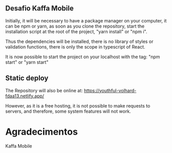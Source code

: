 ## Desafio Kaffa Mobile

Initially, it will be necessary to have a package manager on your computer, it can be npm or yarn, as soon as you clone the repository, start the installation script at the root of the project, "yarn install" or "npm i".

Thus the dependencies will be installed, there is no library of styles or validation functions, there is only the scope in typescript of React.

It is now possible to start the project on your localhost with the tag: "npm start" or "yarn start"

## Static deploy

The Repository will also be online at: https://youthful-volhard-fdaa13.netlify.app/

However, as it is a free hosting, it is not possible to make requests to servers, and therefore, some system features will not work.

# Agradecimentos
Kaffa Mobile
